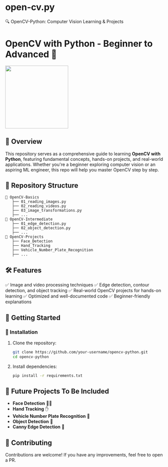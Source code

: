 # open-cv.py
🔍 OpenCV-Python: Computer Vision Learning &amp; Projects
# OpenCV with Python - Beginner to Advanced 🚀

<img src="https://upload.wikimedia.org/wikipedia/commons/3/32/OpenCV_Logo_with_text_svg_version.svg" width="200">


## 📌 Overview
This repository serves as a comprehensive guide to learning **OpenCV with Python**, featuring fundamental concepts, hands-on projects, and real-world applications. Whether you're a beginner exploring computer vision or an aspiring ML engineer, this repo will help you master OpenCV step by step.

## 📂 Repository Structure

```
📁 OpenCV-Basics
   ├── 01_reading_images.py
   ├── 02_reading_videos.py
   ├── 03_image_transformations.py
   ├── ...
📁 OpenCV-Intermediate
   ├── 01_edge_detection.py
   ├── 02_object_detection.py
   ├── ...
📁 OpenCV-Projects
   ├── Face_Detection
   ├── Hand_Tracking
   ├── Vehicle_Number_Plate_Recognition
   ├── ...
```

## 🛠️ Features
✅ Image and video processing techniques
✅ Edge detection, contour detection, and object tracking
✅ Real-world OpenCV projects for hands-on learning
✅ Optimized and well-documented code
✅ Beginner-friendly explanations

## 📌 Getting Started
### 🔧 Installation
1. Clone the repository:
   ```bash
   git clone https://github.com/your-username/opencv-python.git
   cd opencv-python
   ```
2. Install dependencies:
   ```bash
   pip install -r requirements.txt
   ```

## 🚀 Future Projects To Be Included
- **Face Detection** 🧑‍🤖
- **Hand Tracking** ✋
- **Vehicle Number Plate Recognition** 🚗
- **Object Detection** 🎯
- **Canny Edge Detection** 📸

## 🤝 Contributing
Contributions are welcome! If you have any improvements, feel free to open a PR.
